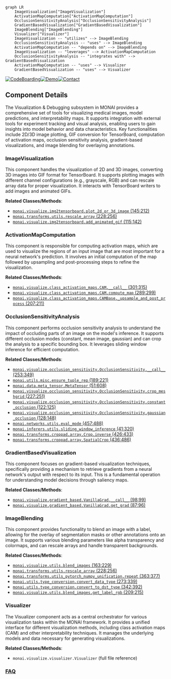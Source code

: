 ```mermaid
graph LR
    ImageVisualization["ImageVisualization"]
    ActivationMapComputation["ActivationMapComputation"]
    OcclusionSensitivityAnalysis["OcclusionSensitivityAnalysis"]
    GradientBasedVisualization["GradientBasedVisualization"]
    ImageBlending["ImageBlending"]
    Visualizer["Visualizer"]
    ImageVisualization -- "utilizes" --> ImageBlending
    OcclusionSensitivityAnalysis -- "uses" --> ImageBlending
    ActivationMapComputation -- "depends on" --> ImageBlending
    ImageVisualization -- "leverages" --> ActivationMapComputation
    OcclusionSensitivityAnalysis -- "integrates with" --> GradientBasedVisualization
    ActivationMapComputation -- "uses" --> Visualizer
    GradientBasedVisualization -- "uses" --> Visualizer
```
[![CodeBoarding](https://img.shields.io/badge/Generated%20by-CodeBoarding-9cf?style=flat-square)](https://github.com/CodeBoarding/GeneratedOnBoardings)[![Demo](https://img.shields.io/badge/Try%20our-Demo-blue?style=flat-square)](https://www.codeboarding.org/demo)[![Contact](https://img.shields.io/badge/Contact%20us%20-%20contact@codeboarding.org-lightgrey?style=flat-square)](mailto:contact@codeboarding.org)

## Component Details

The Visualization & Debugging subsystem in MONAI provides a comprehensive set of tools for visualizing medical images, model predictions, and interpretability maps. It supports integration with external tools for experiment tracking and visual analysis, enabling users to gain insights into model behavior and data characteristics. Key functionalities include 2D/3D image plotting, GIF conversion for TensorBoard, computation of activation maps, occlusion sensitivity analysis, gradient-based visualizations, and image blending for overlaying annotations.

### ImageVisualization
This component handles the visualization of 2D and 3D images, converting 3D images into GIF format for TensorBoard. It supports plotting images with different channel configurations (e.g., grayscale, RGB) and can rescale array data for proper visualization. It interacts with TensorBoard writers to add images and animated GIFs.


**Related Classes/Methods**:

- <a href="https://github.com/Project-MONAI/MONAI/blob/master/monai/visualize/img2tensorboard.py#L145-L212" target="_blank" rel="noopener noreferrer">`monai.visualize.img2tensorboard.plot_2d_or_3d_image` (145:212)</a>
- <a href="https://github.com/Project-MONAI/MONAI/blob/master/monai/transforms/utils.py#L228-L256" target="_blank" rel="noopener noreferrer">`monai.transforms.utils.rescale_array` (228:256)</a>
- <a href="https://github.com/Project-MONAI/MONAI/blob/master/monai/visualize/img2tensorboard.py#L115-L142" target="_blank" rel="noopener noreferrer">`monai.visualize.img2tensorboard.add_animated_gif` (115:142)</a>


### ActivationMapComputation
This component is responsible for computing activation maps, which are used to visualize the regions of an input image that are most important for a neural network's prediction. It involves an initial computation of the map followed by upsampling and post-processing steps to refine the visualization.


**Related Classes/Methods**:

- <a href="https://github.com/Project-MONAI/MONAI/blob/master/monai/visualize/class_activation_maps.py#L301-L315" target="_blank" rel="noopener noreferrer">`monai.visualize.class_activation_maps.CAM.__call__` (301:315)</a>
- <a href="https://github.com/Project-MONAI/MONAI/blob/master/monai/visualize/class_activation_maps.py#L289-L299" target="_blank" rel="noopener noreferrer">`monai.visualize.class_activation_maps.CAM.compute_map` (289:299)</a>
- <a href="https://github.com/Project-MONAI/MONAI/blob/master/monai/visualize/class_activation_maps.py#L207-L211" target="_blank" rel="noopener noreferrer">`monai.visualize.class_activation_maps.CAMBase._upsample_and_post_process` (207:211)</a>


### OcclusionSensitivityAnalysis
This component performs occlusion sensitivity analysis to understand the impact of occluding parts of an image on the model's inference. It supports different occlusion modes (constant, mean image, gaussian) and can crop the analysis to a specific bounding box. It leverages sliding window inference for efficient computation.


**Related Classes/Methods**:

- <a href="https://github.com/Project-MONAI/MONAI/blob/master/monai/visualize/occlusion_sensitivity.py#L253-L349" target="_blank" rel="noopener noreferrer">`monai.visualize.occlusion_sensitivity.OcclusionSensitivity.__call__` (253:349)</a>
- <a href="https://github.com/Project-MONAI/MONAI/blob/master/monai/utils/misc.py#L189-L221" target="_blank" rel="noopener noreferrer">`monai.utils.misc.ensure_tuple_rep` (189:221)</a>
- <a href="https://github.com/Project-MONAI/MONAI/blob/master/monai/data/meta_tensor.py#L51-L608" target="_blank" rel="noopener noreferrer">`monai.data.meta_tensor.MetaTensor` (51:608)</a>
- <a href="https://github.com/Project-MONAI/MONAI/blob/master/monai/visualize/occlusion_sensitivity.py#L227-L251" target="_blank" rel="noopener noreferrer">`monai.visualize.occlusion_sensitivity.OcclusionSensitivity.crop_meshgrid` (227:251)</a>
- <a href="https://github.com/Project-MONAI/MONAI/blob/master/monai/visualize/occlusion_sensitivity.py#L122-L125" target="_blank" rel="noopener noreferrer">`monai.visualize.occlusion_sensitivity.OcclusionSensitivity.constant_occlusion` (122:125)</a>
- <a href="https://github.com/Project-MONAI/MONAI/blob/master/monai/visualize/occlusion_sensitivity.py#L128-L148" target="_blank" rel="noopener noreferrer">`monai.visualize.occlusion_sensitivity.OcclusionSensitivity.gaussian_occlusion` (128:148)</a>
- <a href="https://github.com/Project-MONAI/MONAI/blob/master/monai/networks/utils.py#L457-L488" target="_blank" rel="noopener noreferrer">`monai.networks.utils.eval_mode` (457:488)</a>
- <a href="https://github.com/Project-MONAI/MONAI/blob/master/monai/inferers/utils.py#L41-L320" target="_blank" rel="noopener noreferrer">`monai.inferers.utils.sliding_window_inference` (41:320)</a>
- <a href="https://github.com/Project-MONAI/MONAI/blob/master/monai/transforms/croppad/array.py#L426-L433" target="_blank" rel="noopener noreferrer">`monai.transforms.croppad.array.Crop.inverse` (426:433)</a>
- <a href="https://github.com/Project-MONAI/MONAI/blob/master/monai/transforms/croppad/array.py#L436-L486" target="_blank" rel="noopener noreferrer">`monai.transforms.croppad.array.SpatialCrop` (436:486)</a>


### GradientBasedVisualization
This component focuses on gradient-based visualization techniques, specifically providing a mechanism to retrieve gradients from a neural network's output with respect to its input. This is a fundamental operation for understanding model decisions through saliency maps.


**Related Classes/Methods**:

- <a href="https://github.com/Project-MONAI/MONAI/blob/master/monai/visualize/gradient_based.py#L98-L99" target="_blank" rel="noopener noreferrer">`monai.visualize.gradient_based.VanillaGrad.__call__` (98:99)</a>
- <a href="https://github.com/Project-MONAI/MONAI/blob/master/monai/visualize/gradient_based.py#L87-L96" target="_blank" rel="noopener noreferrer">`monai.visualize.gradient_based.VanillaGrad.get_grad` (87:96)</a>


### ImageBlending
This component provides functionality to blend an image with a label, allowing for the overlay of segmentation masks or other annotations onto an image. It supports various blending parameters like alpha transparency and colormaps, and can rescale arrays and handle transparent backgrounds.


**Related Classes/Methods**:

- <a href="https://github.com/Project-MONAI/MONAI/blob/master/monai/visualize/utils.py#L163-L229" target="_blank" rel="noopener noreferrer">`monai.visualize.utils.blend_images` (163:229)</a>
- <a href="https://github.com/Project-MONAI/MONAI/blob/master/monai/transforms/utils.py#L228-L256" target="_blank" rel="noopener noreferrer">`monai.transforms.utils.rescale_array` (228:256)</a>
- <a href="https://github.com/Project-MONAI/MONAI/blob/master/monai/transforms/utils_pytorch_numpy_unification.py#L363-L377" target="_blank" rel="noopener noreferrer">`monai.transforms.utils_pytorch_numpy_unification.repeat` (363:377)</a>
- <a href="https://github.com/Project-MONAI/MONAI/blob/master/monai/utils/type_conversion.py#L273-L339" target="_blank" rel="noopener noreferrer">`monai.utils.type_conversion.convert_data_type` (273:339)</a>
- <a href="https://github.com/Project-MONAI/MONAI/blob/master/monai/utils/type_conversion.py#L342-L392" target="_blank" rel="noopener noreferrer">`monai.utils.type_conversion.convert_to_dst_type` (342:392)</a>
- <a href="https://github.com/Project-MONAI/MONAI/blob/master/monai/visualize/utils.py#L209-L215" target="_blank" rel="noopener noreferrer">`monai.visualize.utils.blend_images.get_label_rgb` (209:215)</a>


### Visualizer
The Visualizer component acts as a central orchestrator for various visualization tasks within the MONAI framework. It provides a unified interface for different visualization methods, including class activation maps (CAM) and other interpretability techniques. It manages the underlying models and data necessary for generating visualizations.


**Related Classes/Methods**:

- `monai.visualize.visualizer.Visualizer` (full file reference)




### [FAQ](https://github.com/CodeBoarding/GeneratedOnBoardings/tree/main?tab=readme-ov-file#faq)